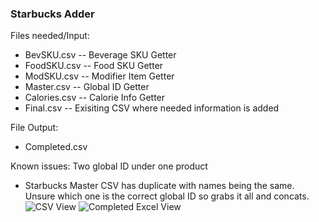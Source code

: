 ### Starbucks Adder 
Files needed/Input:
- BevSKU.csv
-- Beverage SKU Getter
- FoodSKU.csv
-- Food SKU Getter
- ModSKU.csv
-- Modifier Item Getter
- Master.csv
-- Global ID Getter
- Calories.csv
-- Calorie Info Getter
- Final.csv
-- Exisiting CSV where needed information is added

File Output:
- Completed.csv

Known issues:
Two global ID under one product
- Starbucks Master CSV has duplicate with names being the same. Unsure which one is the correct global ID so grabs it all and concats.
![CSV View](https://i.imgur.com/Hp9og3A.png)
![Completed Excel View](https://i.imgur.com/IsAMhRG.png)

